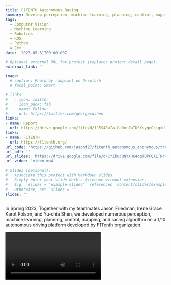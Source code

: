 ```yaml
---
title: F1TENTH Autonomous Racing
summary: Develop perception, machine learning, planning, control, mapping, and racing algorithm on a 1/10 autonomous driving platform.
tags:
  - Computer Vision
  - Machine Learning
  - Robotics
  - ROS
  - Python
  - C++
date: '2023-05-31T00:00:00Z'

# Optional external URL for project (replaces project detail page).
external_link: ''

image:
  # caption: Photo by rawpixel on Unsplash
  # focal_point: Smart

# links:
#   - icon: twitter
#     icon_pack: fab
#     name: Follow
#     url: https://twitter.com/georgecushen
links:
- name: Report
  url: https://drive.google.com/file/d/1J5S4RaIa_Ca9otJwTUSXsygcOcjgxU-f/view?usp=sharing
links:
- name: F1TENTH
  url: https://f1tenth.org/
url_code: 'https://github.com/jasonf27/f1tenth_autonomous_anonymous/tree/main'
url_pdf: ''
url_slides: 'https://drive.google.com/file/d/1YIbudQNYXHK4oqTOPFQXLTNr-7-X14IX/view?usp=sharing'
url_video: 'video.mp4'

# Slides (optional).
#   Associate this project with Markdown slides.
#   Simply enter your slide deck's filename without extension.
#   E.g. `slides = "example-slides"` references `content/slides/example-slides.md`.
#   Otherwise, set `slides = ""`.
slides: ''
---
```


In Spring 2023, Together with my teammates Jason Friedman, Irene Grace Karot Polson, and Yu-chia Shen, we developed numerous perception, machine learning, planning, control, mapping, and racing algorithm on a 1/10 autonomous driving platform developed by F1Tenth organization.

![screen reader text](video.mp4 "Our car overtaking an opponent")

